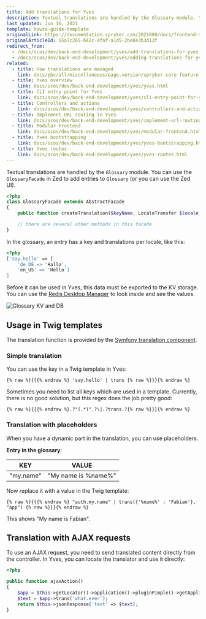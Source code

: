 ```yaml
---
title: Add translations for Yves
description: Textual translations are handled by the Glossary-module. You can use the GlossaryFacade in Zed to add entries to Glossary (or you can use the Zed UI).
last_updated: Jun 16, 2021
template: howto-guide-template
originalLink: https://documentation.spryker.com/2021080/docs/frontend-translations
originalArticleId: 55a7c265-b42c-4faf-a1d5-2be8e3b3d13f
redirect_from:
  - /docs/scos/dev/back-end-development/yves/add-translations-for-yves.html
  - /docs/scos/dev/back-end-development/yves/adding-translations-for-yves.html
related:
  - title: How translations are managed
    link: docs/pbc/all/miscellaneous/page.version/spryker-core-feature-overview/how-translations-are-managed.html
  - title: Yves overview
    link: docs/scos/dev/back-end-development/yves/yves.html
  - title: CLI entry point for Yves
    link: docs/scos/dev/back-end-development/yves/cli-entry-point-for-yves.html
  - title: Controllers and actions
    link: docs/scos/dev/back-end-development/yves/controllers-and-actions.html
  - title: Implement URL routing in Yves
    link: docs/scos/dev/back-end-development/yves/implement-url-routing-in-yves.html
  - title: Modular Frontend
    link: docs/scos/dev/back-end-development/yves/modular-frontend.html
  - title: Yves bootstrapping
    link: docs/scos/dev/back-end-development/yves/yves-bootstrapping.html
  - title: Yves routes
    link: docs/scos/dev/back-end-development/yves/yves-routes.html
---
```


Textual translations are handled by the `Glossary` module. You can use the `GlossaryFacade` in Zed to add entries to `Glossary` (or you can use the Zed UI).

```php
<?php
class GlossaryFacade extends AbstractFacade
{
    public function createTranslation($keyName, LocaleTransfer $locale, $value, $isActive = true){ ... }

    // there are several other methods in this facade
}
```

In the glossary, an entry has a key and translations per locale, like this:

```php
<?php
['say.hello' => [
    'de_DE => 'Hallo',
    'en_US' => 'Hello']
]
```

Before it can be used in Yves, this data must be exported to the KV storage. You can use the [Redis Desktop Manager](http://redisdesktop.com/) to look inside and see the values.

![Glossary KV and DB](https://spryker.s3.eu-central-1.amazonaws.com/docs/Developer+Guide/Yves/Frontend+Translations/glossary-kv-and-db.png)

## Usage in Twig templates

The translation function is provided by the [Symfony translation component](http://symfony.com/doc/current/book/translation.html).

### Simple translation

You can use the key in a Twig template in Yves:

```twig
{% raw %}{{{% endraw %} 'say.hello' | trans {% raw %}}}{% endraw %}
```

Sometimes you need to list all keys which are used in a template. Currently, there is no good solution, but this regex does the job pretty good:

```twig
{% raw %}{{{% endraw %}.?"(.*)".?\|.?trans.?{% raw %}}}{% endraw %}
```

### Translation with placeholders

When you have a dynamic part in the translation, you can use placeholders.

**Entry in the glossary**:

| KEY       | VALUE               |
| --------- | ------------------- |
| "my.name" | "My name is %name%" |

Now replace it with a value in the Twig template:

```twig
{% raw %}{{{% endraw %} "auth.my.name" | trans({'%name%' : 'Fabian'}, "app") {% raw %}}}{% endraw %}
```

This shows "My name is Fabian".

## Translation with AJAX requests

To use an AJAX request, you need to send translated content directly from the controller. In Yves, you can locate the translator and use it directly:

```php
<?php

public function ajaxAction()
{
    $app = $this->getLocator()->application()->pluginPimple()->getApplication();   
    $text = $app->trans('what.ever');
    return $this->jsonResponse['text' => $text];
}
```
